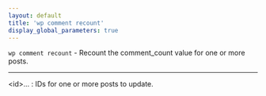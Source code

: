 ```yaml
---
layout: default
title: 'wp comment recount'
display_global_parameters: true
---
```


`wp comment recount` - Recount the comment_count value for one or more posts.

<hr />

&lt;id&gt;...
: IDs for one or more posts to update.



